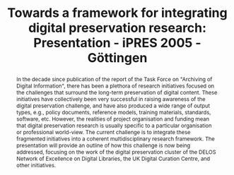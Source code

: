 ---
abstract: 'In the decade since publication of the report of the Task Force on "Archiving
  of Digital Information", there has been a plethora of research initiatives focused
  on the challenges that surround the long-term preservation of digital content. These
  initiatives have collectively been very successful in raising awareness of the digital
  preservation challenge, and have also produced a wide range of output types, e.g.,
  policy documents, reference models, training materials, standards, software, etc.

  However, the realities of project organisation and funding mean that digital preservation
  research is usually specific to a particular organisation or professional world-view.
  The current challenge is to integrate these fragmented initiatives into a coherent
  multidisciplinary research framework.

  The presentation will provide an outline of how this challenge is now being addressed,
  focusing on the work of the digital preservation cluster of the DELOS Network of
  Excellence on Digital Libraries, the UK Digital Curation Centre, and other initiatives. '
creators:
- Day, Michael
date: null
document_url: https://services.phaidra.univie.ac.at/api/object/o:295044/download
grand_parent: iPRES
institutions: []
keywords:
- göttingen
landing_page_url: https://phaidra.univie.ac.at/o:295044
language: eng
layout: publication
license: CC BY-SA 3.0 AT
notes_url: null
parent: iPRES 2005
presentation_url: null
publication_type: paper
size: 79027
source_name: iPRES
title: 'Towards a framework for integrating digital preservation research: Presentation
  - iPRES 2005 - Göttingen'
year: 2005
---